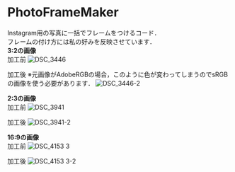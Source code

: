 # PhotoFrameMaker
Instagram用の写真に一括でフレームをつけるコード．  
フレームの付け方には私の好みを反映させています．  
**3:2の画像**   
加工前
![DSC_3446](https://github.com/TakuyaMitarai/PhotoFrameMaker/assets/106578561/5f3b085a-9c7e-41aa-9013-a4c4d5dc44e2)

加工後 ※元画像がAdobeRGBの場合，このように色が変わってしまうのでsRGBの画像を使う必要があります．
![DSC_3446-2](https://github.com/TakuyaMitarai/PhotoFrameMaker/assets/106578561/a399847e-097f-44b5-a44a-3833e1a1ec01)

**2:3の画像**  
加工前
![DSC_3941](https://github.com/TakuyaMitarai/PhotoFrameMaker/assets/106578561/79408753-7845-435f-b6a5-cb49e4286676)

加工後
![DSC_3941-2](https://github.com/TakuyaMitarai/PhotoFrameMaker/assets/106578561/3e62bbc0-d6ef-4663-8e2b-ac1714bdf9d6)

**16:9の画像**　　  
加工前
![DSC_4153 3](https://github.com/TakuyaMitarai/PhotoFrameMaker/assets/106578561/822188b7-365b-44e0-82ae-c8c7a3e27364)

加工後
![DSC_4153 3-2](https://github.com/TakuyaMitarai/PhotoFrameMaker/assets/106578561/bf92044c-e610-4499-8159-856a43ce99f5)


